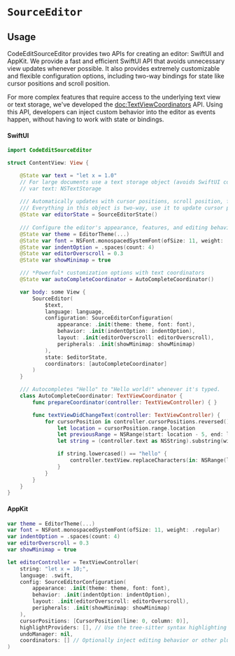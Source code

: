 # ``SourceEditor``

## Usage

CodeEditSourceEditor provides two APIs for creating an editor: SwiftUI and AppKit. We provide a fast and efficient SwiftUI API that avoids unnecessary view updates whenever possible. It also provides extremely customizable and flexible configuration options, including two-way bindings for state like cursor positions and scroll position. 

For more complex features that require access to the underlying text view or text storage, we've developed the <doc:TextViewCoordinators> API. Using this API, developers can inject custom behavior into the editor as events happen, without having to work with state or bindings.

#### SwiftUI

```swift
import CodeEditSourceEditor

struct ContentView: View {

    @State var text = "let x = 1.0"
    // For large documents use a text storage object (avoids SwiftUI comparisons)
    // var text: NSTextStorage
    
    /// Automatically updates with cursor positions, scroll position, find panel text.
    /// Everything in this object is two-way, use it to update cursor positions, scroll position, etc.
    @State var editorState = SourceEditorState()
    
    /// Configure the editor's appearance, features, and editing behavior...
    @State var theme = EditorTheme(...)
    @State var font = NSFont.monospacedSystemFont(ofSize: 11, weight: .regular)
    @State var indentOption = .spaces(count: 4)
    @State var editorOverscroll = 0.3
    @State var showMinimap = true

    /// *Powerful* customization options with text coordinators 
    @State var autoCompleteCoordinator = AutoCompleteCoordinator()

    var body: some View { 
        SourceEditor(
            $text,
            language: language,
            configuration: SourceEditorConfiguration(
                appearance: .init(theme: theme, font: font),
                behavior: .init(indentOption: indentOption),
                layout: .init(editorOverscroll: editorOverscroll),
                peripherals: .init(showMinimap: showMinimap)
            ),
            state: $editorState,
            coordinators: [autoCompleteCoordinator]
        )
    }

    /// Autocompletes "Hello" to "Hello world!" whenever it's typed.
    class AutoCompleteCoordinator: TextViewCoordinator {
        func prepareCoordinator(controller: TextViewController) { }

        func textViewDidChangeText(controller: TextViewController) {
            for cursorPosition in controller.cursorPositions.reversed() where cursorPosition.range.location >= 5 {
                let location = cursorPosition.range.location
                let previousRange = NSRange(start: location - 5, end: location)
                let string = (controller.text as NSString).substring(with: previousRange)

                if string.lowercased() == "hello" {
                    controller.textView.replaceCharacters(in: NSRange(location: location, length: 0), with: " world!")
                }
            }
        }
    }
}
```

#### AppKit

```swift
var theme = EditorTheme(...)
var font = NSFont.monospacedSystemFont(ofSize: 11, weight: .regular)
var indentOption = .spaces(count: 4)
var editorOverscroll = 0.3
var showMinimap = true

let editorController = TextViewController(
    string: "let x = 10;",
    language: .swift,
    config: SourceEditorConfiguration(
        appearance: .init(theme: theme, font: font),
        behavior: .init(indentOption: indentOption),
        layout: .init(editorOverscroll: editorOverscroll),
        peripherals: .init(showMinimap: showMinimap)
    ),
    cursorPositions: [CursorPosition(line: 0, column: 0)],
    highlightProviders: [], // Use the tree-sitter syntax highlighting provider by default
    undoManager: nil,
    coordinators: [] // Optionally inject editing behavior or other plugins.
)
```

